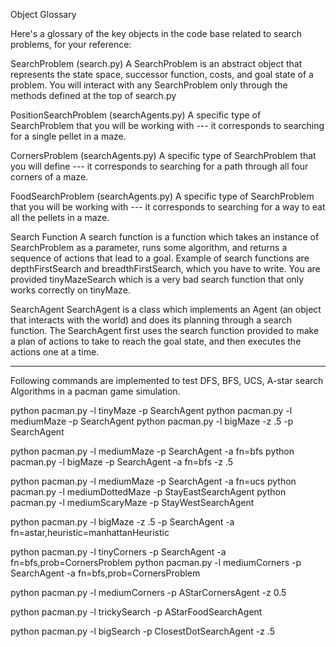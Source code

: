 Object Glossary

Here's a glossary of the key objects in the code base related to search problems, for your reference:

SearchProblem (search.py)
A SearchProblem is an abstract object that represents the state space, successor function, costs, and goal state of a problem. You will interact with any SearchProblem only through the methods defined at the top of search.py

PositionSearchProblem (searchAgents.py)
A specific type of SearchProblem that you will be working with --- it corresponds to searching for a single pellet in a maze.

CornersProblem (searchAgents.py)
A specific type of SearchProblem that you will define --- it corresponds to searching for a path through all four corners of a maze.

FoodSearchProblem (searchAgents.py)
A specific type of SearchProblem that you will be working with --- it corresponds to searching for a way to eat all the pellets in a maze.

Search Function
A search function is a function which takes an instance of SearchProblem as a parameter, runs some algorithm, and returns a sequence of actions that lead to a goal. Example of search functions are depthFirstSearch and breadthFirstSearch, which you have to write. You are provided tinyMazeSearch which is a very bad search function that only works correctly on tinyMaze.

SearchAgent
SearchAgent is a class which implements an Agent (an object that interacts with the world) and does its planning through a search function. The SearchAgent first uses the search function provided to make a plan of actions to take to reach the goal state, and then executes the actions one at a time.

--------------------------------------------------------------------------
Following commands are implemented to test DFS, BFS, UCS, A-star search Algorithms in a pacman game simulation.

python pacman.py -l tinyMaze -p SearchAgent
python pacman.py -l mediumMaze -p SearchAgent
python pacman.py -l bigMaze -z .5 -p SearchAgent

python pacman.py -l mediumMaze -p SearchAgent -a fn=bfs
python pacman.py -l bigMaze -p SearchAgent -a fn=bfs -z .5

python pacman.py -l mediumMaze -p SearchAgent -a fn=ucs
python pacman.py -l mediumDottedMaze -p StayEastSearchAgent
python pacman.py -l mediumScaryMaze -p StayWestSearchAgent

python pacman.py -l bigMaze -z .5 -p SearchAgent -a fn=astar,heuristic=manhattanHeuristic

python pacman.py -l tinyCorners -p SearchAgent -a fn=bfs,prob=CornersProblem
python pacman.py -l mediumCorners -p SearchAgent -a fn=bfs,prob=CornersProblem

python pacman.py -l mediumCorners -p AStarCornersAgent -z 0.5

python pacman.py -l trickySearch -p AStarFoodSearchAgent

python pacman.py -l bigSearch -p ClosestDotSearchAgent -z .5 


